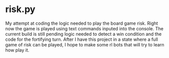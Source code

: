 # risk.py
My attempt at coding the logic needed to play the board game risk. Right now the game is played using text commands inputed into the console. The current build is still pending logic needed to detect a win condition and the code for the fortifying turn.  After I have this project in a state where a full game of risk can be played, I hope to make some rl bots that will try to learn how play it. 
